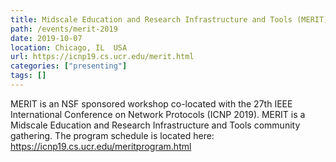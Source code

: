 ```yaml
---
title: Midscale Education and Research Infrastructure and Tools (MERIT) Community Event
path: /events/merit-2019
date: 2019-10-07
location: Chicago, IL  USA
url: https://icnp19.cs.ucr.edu/merit.html
categories: ["presenting"]
tags: []
---
```


MERIT is an NSF sponsored workshop co-located with the 27th IEEE International Conference on Network Protocols (ICNP 2019). MERIT is a Midscale Education and Research Infrastructure and Tools community gathering. The program schedule is located here: https://icnp19.cs.ucr.edu/meritprogram.html